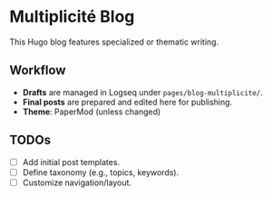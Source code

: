 # Multiplicité Blog

This Hugo blog features specialized or thematic writing.

## Workflow

- **Drafts** are managed in Logseq under `pages/blog-multiplicite/`.
- **Final posts** are prepared and edited here for publishing.
- **Theme**: PaperMod (unless changed)

## TODOs

- [ ] Add initial post templates.
- [ ] Define taxonomy (e.g., topics, keywords).
- [ ] Customize navigation/layout.
